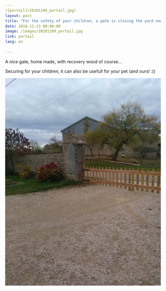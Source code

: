 ```yaml
---
![portail](20181109_portail.jpg)
layout: post
title: "For the safety of your children, a gate is closing the yard now!!! "
date: 2018-12-23 00:00:00
image: /images/20181109_portail.jpg 
link: portail
lang: en

---
```






A nice gate, home made, with recovery wood of course... 


Securing for your children, it can also be usefull for your pet (and ours! :))


![portail](/images/20181109_portail.jpg)



